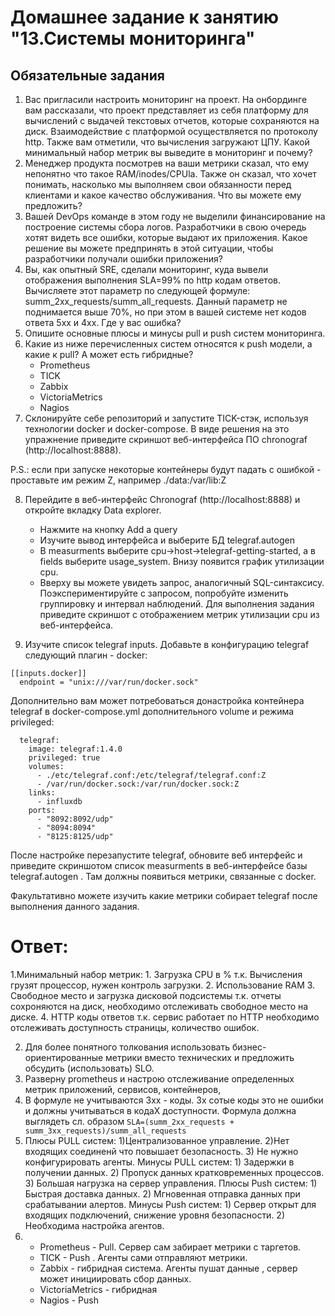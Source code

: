 # Домашнее задание к занятию "13.Системы мониторинга"
## Обязательные задания
1. Вас пригласили настроить мониторинг на проект. На онбординге вам рассказали, что проект представляет из себя платформу для вычислений с выдачей текстовых отчетов, которые сохраняются на диск. Взаимодействие с платформой осуществляется по протоколу http. Также вам отметили, что вычисления загружают ЦПУ. Какой минимальный набор метрик вы выведите в мониторинг и почему?
2. Менеджер продукта посмотрев на ваши метрики сказал, что ему непонятно что такое RAM/inodes/CPUla. Также он сказал, что хочет понимать, насколько мы выполняем свои обязанности перед клиентами и какое качество обслуживания. Что вы можете ему предложить?
3. Вашей DevOps команде в этом году не выделили финансирование на построение системы сбора логов. Разработчики в свою очередь хотят видеть все ошибки, которые выдают их приложения. Какое решение вы можете предпринять в этой ситуации, чтобы разработчики получали ошибки приложения?
4. Вы, как опытный SRE, сделали мониторинг, куда вывели отображения выполнения SLA=99% по http кодам ответов. Вычисляете этот параметр по следующей формуле: summ_2xx_requests/summ_all_requests. Данный параметр не поднимается выше 70%, но при этом в вашей системе нет кодов ответа 5xx и 4xx. Где у вас ошибка?
5. Опишите основные плюсы и минусы pull и push систем мониторинга.
6. Какие из ниже перечисленных систем относятся к push модели, а какие к pull? А может есть гибридные?
    - Prometheus
    - TICK
    - Zabbix
    - VictoriaMetrics
    - Nagios
7. Склонируйте себе репозиторий и запустите TICK-стэк, используя технологии docker и docker-compose.
В виде решения на это упражнение приведите скриншот веб-интерфейса ПО chronograf (http://localhost:8888).

P.S.: если при запуске некоторые контейнеры будут падать с ошибкой - проставьте им режим Z, например ./data:/var/lib:Z

8. Перейдите в веб-интерфейс Chronograf (http://localhost:8888) и откройте вкладку Data explorer.
    - Нажмите на кнопку Add a query
    - Изучите вывод интерфейса и выберите БД telegraf.autogen
    - В measurments выберите cpu->host->telegraf-getting-started, а в fields выберите usage_system. Внизу появится график утилизации cpu.
    - Вверху вы можете увидеть запрос, аналогичный SQL-синтаксису. Поэкспериментируйте с запросом, попробуйте изменить группировку и интервал наблюдений.
Для выполнения задания приведите скриншот с отображением метрик утилизации cpu из веб-интерфейса.

9. Изучите список telegraf inputs. Добавьте в конфигурацию telegraf следующий плагин - docker:
```
[[inputs.docker]]
  endpoint = "unix:///var/run/docker.sock"
```
Дополнительно вам может потребоваться донастройка контейнера telegraf в docker-compose.yml дополнительного volume и режима privileged:
```
  telegraf:
    image: telegraf:1.4.0
    privileged: true
    volumes:
      - ./etc/telegraf.conf:/etc/telegraf/telegraf.conf:Z
      - /var/run/docker.sock:/var/run/docker.sock:Z
    links:
      - influxdb
    ports:
      - "8092:8092/udp"
      - "8094:8094"
      - "8125:8125/udp"
```
После настройке перезапустите telegraf, обновите веб интерфейс и приведите скриншотом список measurments в веб-интерфейсе базы telegraf.autogen . Там должны появиться метрики, связанные с docker.

Факультативно можете изучить какие метрики собирает telegraf после выполнения данного задания.

# Ответ:
1.Минимальный набор метрик:
    1. Загрузка CPU в % т.к. Вычисления грузят процессор, нужен контроль загрузки.
    2. Использование RAM
    3. Свободное место и загрузка дисковой подсистемы т.к. отчеты сохроняются на диск, необходимо отслеживать свободное место на диске.
    4. HTTP коды ответов т.к. сервис работает по HTTP необходимо отслеживать доступность страницы, количество ошибок.

2. Для более понятного толкования использовать бизнес-ориентированные метрики вместо технических и предложить обсудить (использовать) SLO.
3. Разверну prometheus и настрою отслеживание определенных метрик приложений, сервисов, контейнеров, 
4. В формуле не учитываются 3xx - коды. 3х сотые коды это не ошибки и должны учитываться в кодаХ доступности. Формула должна выглядеть сл. образом
`SLA=(summ_2xx_requests + summ_3xx_requests)/summ_all_requests`
5. Плюсы PULL систем:  1)Централизованное управление.
                       2)Нет входящих соединенй что повышает безопасность.
                       3) Не нужно конфигурировать агенты.
   Минусы PULL систем: 1) Задержки в получении данных. 2) Пропуск данных кратковременных процессов. 3) Большая нагрузка на сервер управления.
   Плюсы Push систем: 1) Быстрая доставка данных. 2) Мгновенная отправка данных при срабатывании алертов. 
   Минусы Push систем: 1) Сервер открыт для входящих подключений, снижение уровня безопасности. 2) Необходима настройка агентов.
8.  - Prometheus - Pull. Сервер сам забирает метрики с таргетов.
    - TICK - Push . Агенты сами отправляют метрики.
    - Zabbix - гибридная система. Агенты пушат данные , сервер может инициировать сбор данных.
    - VictoriaMetrics - гибридная
    - Nagios  - Push
